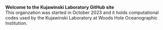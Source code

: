 **Welcome to the Kujawinski Laboratory GitHub site**\
This organzation was started in October 2023 and it holds computational codes used by the Kujawinski Laboratory at Woods Hole Oceanographic Institution.


